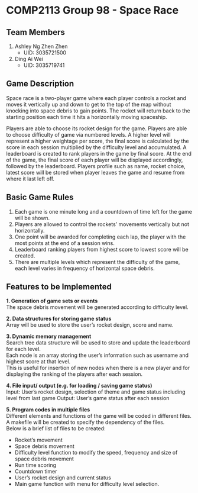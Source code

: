 # COMP2113 Group 98 - Space Race
## Team Members
1. Ashley Ng Zhen Zhen 
   - UID: 3035721500
2. Ding Ai Wei
   - UID: 3035719741
## Game Description 
Space race is a two-player game where each player controls a rocket and moves it vertically up and down to get to the top of the map without knocking into space debris to gain points. The rocket will return back to the starting position each time it hits a horizontally moving spaceship.

Players are able to choose its rocket design for the game. Players are able to choose difficulty of game via numbered levels. A higher level will represent a higher weightage per score, the final score is calculated by the score in each session multiplied by the difficulty level and accumulated. A leaderboard is created to rank players in the game by final score. At the end of the game, the final score of each player will be displayed accordingly, followed by the leaderboard. Players profile such as name, rocket choice, latest score will be stored when player leaves the game and resume from where it last left off.

## Basic Game Rules 
 1. Each game is one minute long and a countdown of time left for the game will be shown.
 2. Players are allowed to control the rockets’ movements vertically but not horizontally.
 3. One point will be awarded for completing each lap, the player with the most points at the end of a session wins.
 4. Leaderboard ranking players from highest score to lowest score will be created. 
 5. There are multiple levels which represent the difficulty of the game, each level varies in frequency of horizontal space debris. 

## Features to be Implemented
**1. Generation of game sets or events**  
The space debris movement will be generated according to difficulty level. 

**2. Data structures for storing game status**  
Array will be used to store the user’s rocket design, score and name. 

**3. Dynamic memory management**  
Search tree data structure will be used to store and update the leaderboard for each level.   
Each node is an array storing the user’s information such as username and highest score at that level.   
This is useful for insertion of new nodes when there is a new player and for displaying the ranking of the players after each session.   

**4. File input/ output (e.g. for loading / saving game status)**  
Input: User’s rocket design, selection of theme and game status including level from last game 
Output: User’s game status after each session 

**5. Program codes in multiple files**  
Different elements and functions of the game will be coded in different files.   
A makefile will be created to specify the dependency of the files.   
Below is a brief list of files to be created:
   - Rocket’s movement 
   - Space debris movement 
   - Difficulty level function to modify the speed, frequency and size of space debris movement
   - Run time scoring 
   - Countdown timer 
   - User’s rocket design and current status
   - Main game function with menu for difficulty level selection.
